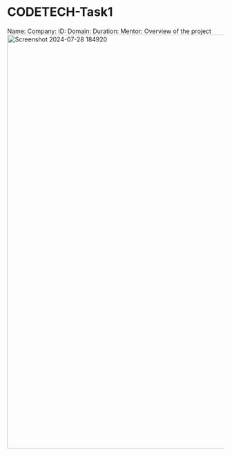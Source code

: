 # CODETECH-Task1
Name:
Company:
ID:
Domain:
Duration:
Mentor:
Overview of the project
<img width="960" alt="Screenshot 2024-07-28 184920" src="https://github.com/user-attachments/assets/fa5755c7-5f6e-4c44-bba1-4b0c04d7aa98">
